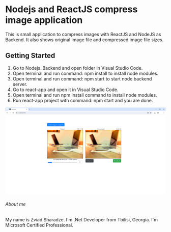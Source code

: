 # Nodejs and ReactJS compress image application

This is small application to compress images with ReactJS and NodeJS as Backend. It also shows original image file and compressed image file sizes.

## Getting Started
1. Go to Nodejs_Backend and open folder in Visual Studio Code.
2. Open terminal and run command: npm install to install node modules.
3. Open terminal and run command: npm start to start node backend server.
4. Go to react-app and open it in Visual Studio Code.
5. Open terminal and run npm install command to install node modules.
5. Run react-app project with command: npm start and you are done.

![screenshot](https://github.com/zsharadze/CompressImageNodeReactJS/blob/master/Capture.png?raw=true)

###### About me
My name is Zviad Sharadze. I'm .Net Developer from Tbilisi, Georgia.
I'm Microsoft Certified Professional.
